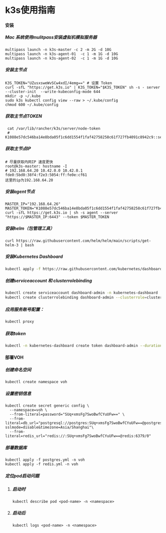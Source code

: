 # k3s使用指南

#### 安装

##### Mac 系统使用mulitpass安装虚拟机模拟服务器

```
multipass launch -n k3s-master -c 2 -m 2G -d 10G
multipass launch -n k3s-agent-01  -c 1 -m 1G -d 10G
multipass launch -n k3s-agent-02  -c 1 -m 1G -d 10G
```

##### 安装主节点

```shell
K3S_TOKEN="UZusxsweWvSCw4xdI/4emg==" # 设置 Token
curl -sfL "https://get.k3s.io" | K3S_TOKEN="$K3S_TOKEN" sh -s - server --cluster-init  --write-kubeconfig-mode 644
mkdir -p ~/.kube
sudo k3s kubectl config view --raw > ~/.kube/config
chmod 600 ~/.kube/config
``````

##### 获取主节点TOKEN

```shell
 cat /var/lib/rancher/k3s/server/node-token
 # K1088e57dc546ba14e8bda05f1c6dd1554f1faf42758258c61f727fb4091c8942c9::server:UZusxsweWvSCw4xdI/4emg==
```

##### 获取主节点IP

```shell
# 尽量获取内网IP 速度更快
root@k3s-master: hostname -I
# 192.168.64.20 10.42.0.0 10.42.0.1 fde0:5bd0:38f4:f2e3:5054:ff:fe0e:cf61 
这里的ip为192.168.64.20
```

##### 安装agent节点

```shell
MASTER_IP="192.168.64.26"
MASTER_TOKEN="K1088e57dc546ba14e8bda05f1c6dd1554f1faf42758258c61f727fb4091c8942c9::server:UZusxsweWvSCw4xdI/4emg=="
curl -sfL https://get.k3s.io | sh -s agent --server "https://$MASTER_IP:6443" --token $MASTER_TOKEN
```

##### 安装helm（包管理工具）

```shell
curl https://raw.githubusercontent.com/helm/helm/main/scripts/get-helm-3 | bash
```

##### 安装Kubernetes Dashboard

```bash
kubectl apply -f https://raw.githubusercontent.com/kubernetes/dashboard/v2.7.0/aio/deploy/recommended.yaml
```

##### 创建serviceaccount 和 clusterrolebinding

```bash
kubectl create serviceaccount dashboard-admin -n kubernetes-dashboard
kubectl create clusterrolebinding dashboard-admin --clusterrole=cluster-admin --serviceaccount=kubernetes-dashboard:dashboard-admin
```

##### 应用服务账号配置：

```bash
kubectl proxy
```

##### 获取token

```bash
kubectl -n kubernetes-dashboard create token dashboard-admin --duration=720h
```

#### 部署VOH

##### 创建命名空间

```shell
kubectl create namespace voh
```

##### 设置密钥信息

```shell
kubectl create secret generic config \
  --namespace=voh \
  --from-literal=password="SUq+xmsFg7SwoBwfCYuUFw==" \
  --from-literal=db_url="postgresql://postgres:SUq+xmsFg7SwoBwfCYuUFw==@postgresql:5432/voh?sslmode=disable&timezone=Asia/Shanghai"\
  --from-literal=redis_url="redis://:SUq+xmsFg7SwoBwfCYuUFw==@redis:6379/0"
```

##### 部署数据库

```shell
kubectl apply -f postgres.yml -n voh 
kubectl apply -f redis.yml -n voh 
```

##### 定位pod启动问题

1. ##### 启动时

   ```
   kubectl describe pod <pod-name> -n <namespace>
   ```

2. ##### 启动后

   ```
   kubectl logs <pod-name> -n <namespace>
   ```

   
